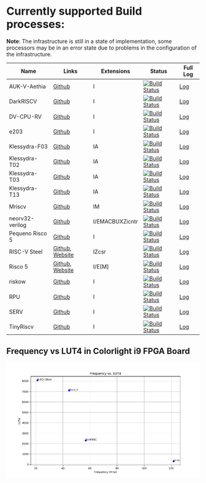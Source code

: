 # Currently supported Build processes:

**Note**: The infrastructure is still in a state of implementation, some processors may be in an error state due to problems in the configuration of the infrastructure.

| Name | Links | Extensions | Status | Full Log |
| ---- | ------ | ---------- | ------ | -------- |
| AUK-V-Aethia | [Github](https://github.com/veeYceeY/AUK-V-Aethia) | I | [![Build Status](https://lampiao.ic.unicamp.br/jenkins/buildStatus/icon?job=AUK-V-Aethia)](https://lampiao.ic.unicamp.br/jenkins/blue/organizations/jenkins/AUK-V-Aethia/activity) | [Log](https://lampiao.ic.unicamp.br/jenkins/blue/organizations/jenkins/AUK-V-Aethia/activity) |
| DarkRISCV | [Github](https://github.com/darklife/darkriscv) | I | [![Build Status](https://lampiao.ic.unicamp.br/jenkins/buildStatus/icon?job=darkriscv)](https://lampiao.ic.unicamp.br/jenkins/blue/organizations/jenkins/darkriscv/activity) | [Log](https://lampiao.ic.unicamp.br/jenkins/blue/organizations/jenkins/darkriscv/activity) |
| DV-CPU-RV | [Github](https://github.com/devindang/dv-cpu-rv) | I | [![Build Status](https://lampiao.ic.unicamp.br/jenkins/buildStatus/icon?job=dv-cpu-rv)](https://lampiao.ic.unicamp.br/jenkins/blue/organizations/jenkins/dv-cpu-rv/activity) | [Log](https://lampiao.ic.unicamp.br/jenkins/blue/organizations/jenkins/dv-cpu-rv/activity) |
| e203 | [Github](https://github.com/riscv-mcu/e203_hbirdv2) | I | [![Build Status](https://lampiao.ic.unicamp.br/jenkins/buildStatus/icon?job=e203_hbirdv2)](https://lampiao.ic.unicamp.br/jenkins/blue/organizations/jenkins/e203_hbirdv2/activity) | [Log](https://lampiao.ic.unicamp.br/jenkins/blue/organizations/jenkins/e203_hbirdv2/activity) |
| Klessydra-F03 | [Github](https://github.com/klessydra/F03x) | IA | [![Build Status](https://lampiao.ic.unicamp.br/jenkins/buildStatus/icon?job=F03x)](https://lampiao.ic.unicamp.br/jenkins/blue/organizations/jenkins/F03x/activity) | [Log](https://lampiao.ic.unicamp.br/jenkins/blue/organizations/jenkins/F03x/activity) |
| Klessydra-T02 | [Github](https://github.com/klessydra/T03x) | IA | [![Build Status](https://lampiao.ic.unicamp.br/jenkins/buildStatus/icon?job=T03x)](https://lampiao.ic.unicamp.br/jenkins/blue/organizations/jenkins/T03x/activity) | [Log](https://lampiao.ic.unicamp.br/jenkins/blue/organizations/jenkins/T03x/activity) |
| Klessydra-T03 | [Github](https://github.com/klessydra/T03x) | IA | [![Build Status](https://lampiao.ic.unicamp.br/jenkins/buildStatus/icon?job=T03x)](https://lampiao.ic.unicamp.br/jenkins/blue/organizations/jenkins/T03x/activity) | [Log](https://lampiao.ic.unicamp.br/jenkins/blue/organizations/jenkins/T03x/activity) |
| Klessydra-T13 | [Github](https://github.com/klessydra/T13x) | IA | [![Build Status](https://lampiao.ic.unicamp.br/jenkins/buildStatus/icon?job=T13x)](https://lampiao.ic.unicamp.br/jenkins/blue/organizations/jenkins/T13x/activity) | [Log](https://lampiao.ic.unicamp.br/jenkins/blue/organizations/jenkins/T13x/activity) |
| Mriscv | [Github](https://github.com/onchipuis/mriscv) | IM | [![Build Status](https://lampiao.ic.unicamp.br/jenkins/buildStatus/icon?job=mriscv)](https://lampiao.ic.unicamp.br/jenkins/blue/organizations/jenkins/mriscv/activity) | [Log](https://lampiao.ic.unicamp.br/jenkins/blue/organizations/jenkins/mriscv/activity) |
| neorv32-verilog | [Github](https://github.com/stnolting/neorv32-verilog) | I/EMACBUXZicntr | [![Build Status](https://lampiao.ic.unicamp.br/jenkins/buildStatus/icon?job=neorv32-verilog)](https://lampiao.ic.unicamp.br/jenkins/blue/organizations/jenkins/neorv32-verilog/activity) | [Log](https://lampiao.ic.unicamp.br/jenkins/blue/organizations/jenkins/neorv32-verilog/activity) |
| Pequeno Risco 5 | [Github](https://github.com/JN513/Pequeno-Risco-5) | I | [![Build Status](https://lampiao.ic.unicamp.br/jenkins/buildStatus/icon?job=Pequeno-Risco-5)](https://lampiao.ic.unicamp.br/jenkins/blue/organizations/jenkins/Pequeno-Risco-5/activity) | [Log](https://lampiao.ic.unicamp.br/jenkins/blue/organizations/jenkins/Pequeno-Risco-5/activity) |
| RISC-V Steel | [Github](https://github.com/riscv-steel/riscv-steel), [Website](https://riscv-steel.github.io/riscv-steel/) | IZcsr | [![Build Status](https://lampiao.ic.unicamp.br/jenkins/buildStatus/icon?job=riscv-steel)](https://lampiao.ic.unicamp.br/jenkins/blue/organizations/jenkins/riscv-steel/activity) | [Log](https://lampiao.ic.unicamp.br/jenkins/blue/organizations/jenkins/riscv-steel/activity) |
| Risco 5 | [Github](https://github.com/JN513/Risco-5), [Website](https://jn513.github.io/Risco-5/) | I/E[M] | [![Build Status](https://lampiao.ic.unicamp.br/jenkins/buildStatus/icon?job=Risco-5)](https://lampiao.ic.unicamp.br/jenkins/blue/organizations/jenkins/Risco-5/activity) | [Log](https://lampiao.ic.unicamp.br/jenkins/blue/organizations/jenkins/Risco-5/activity) |
| riskow | [Github](https://github.com/racerxdl/riskow) | I | [![Build Status](https://lampiao.ic.unicamp.br/jenkins/buildStatus/icon?job=riskow)](https://lampiao.ic.unicamp.br/jenkins/blue/organizations/jenkins/riskow/activity) | [Log](https://lampiao.ic.unicamp.br/jenkins/blue/organizations/jenkins/riskow/activity) |
| RPU | [Github](https://github.com/Domipheus/RPU) | I | [![Build Status](https://lampiao.ic.unicamp.br/jenkins/buildStatus/icon?job=RPU)](https://lampiao.ic.unicamp.br/jenkins/blue/organizations/jenkins/RPU/activity) | [Log](https://lampiao.ic.unicamp.br/jenkins/blue/organizations/jenkins/RPU/activity) |
| SERV | [Github](https://github.com/olofk/serv) | I | [![Build Status](https://lampiao.ic.unicamp.br/jenkins/buildStatus/icon?job=serv)](https://lampiao.ic.unicamp.br/jenkins/blue/organizations/jenkins/serv/activity) | [Log](https://lampiao.ic.unicamp.br/jenkins/blue/organizations/jenkins/serv/activity) |
| TinyRiscv | [Github](https://github.com/liangkangnan/tinyriscv) | I | [![Build Status](https://lampiao.ic.unicamp.br/jenkins/buildStatus/icon?job=tinyriscv)](https://lampiao.ic.unicamp.br/jenkins/blue/organizations/jenkins/tinyriscv/activity) | [Log](https://lampiao.ic.unicamp.br/jenkins/blue/organizations/jenkins/tinyriscv/activity) |


## Frequency vs LUT4 in Colorlight i9 FPGA Board

![Scatter Plot: Frequency vs. LUT4](assets/freqxlut.png)
